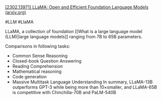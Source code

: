 [[2302.13971] LLaMA: Open and Efficient Foundation Language Models (arxiv.org)](https://arxiv.org/abs/2302.13971)

#LLM #LlaMA

LLaMA, a collection of foundation [[What is a large language model (LLM)|large language models]] ranging from 7B to 65B parameters.

Comparisons in following tasks:
- Common Sense Reasoning
- Closed-book Question Answering
- Reading Comprehension
- Mathematical reasoning
- Code generation
- Massive Multitask Language Understanding
In summary, LLaMA-13B outperforms GPT-3 while being more than 10×smaller, and LLaMA-65B is competitive with Chinchilla-70B and PaLM-540B
